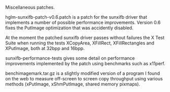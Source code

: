 Miscellaneous patches.

hglm-sunxifb-patch-v0.6.patch is a patch for the sunxifb driver that implements a
number of possible performance improvements. Version 0.6 fixes the PutImage
optimization that was accidently disabled.

At the moment the patched sunxifb driver passes without failures the X Test Suite
when running the tests XCopyArea, XFillRect, XFillRectangles and XPutImage, both
at 32bpp and 16bpp.

sunxifb-performance-tests gives some detail on performance improvements implemented
by the patch using benchmarks such as x11perf.

benchimagemark.tar.gz is a slightly modified version of a program I found
on the web to measure off-screen to screen copy throughput using various methods
(xPutImage, xShmPutImage, shared memory pixmaps).
